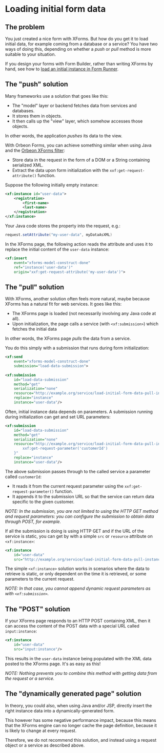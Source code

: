 # Loading initial form data



## The problem   

You just created a nice form with XForms. But how do you get it to load initial data, for example coming from a database or a service? You have two ways of doing this, depending on whether a _push_ or _pull_ method is more suitable to your situation.

If you design your forms with Form Builder, rather than writing XForms by hand, see how to [load an initial instance in Form Runner](../../configuration/properties/form-runner-detail-page.md#initial-data).

## The "push" solution 

Many frameworks use a solution that goes like this:  

- The "model" layer or backend fetches data from services and databases.
- It stores them in objects.
- It then calls up the "view" layer, which somehow accesses those objects.

In other words, the application _pushes_ its data to the view.

With Orbeon Forms, you can achieve something similar when using Java and the [Orbeon XForms filter](../filter.md):  

- Store data in the request in the form of a DOM or a String containing serialized XML.
- Extract the data upon form initialization with the `xxf:get-request-attribute()` function.

Suppose the following initially empty instance:

```xml
<xf:instance id="user-data">
    <registration>
        <first-name>
        <last-name>
    </registration>
</xf:instance>
```
  
Your Java code stores the property into the request, e.g.:

```java
request.setAttribute("my-user-data", myDataAsXML)
```
  
In the XForms page, the following action reads the attribute and uses it to replace the initial content of the `user-data` instance:

```xml
<xf:insert
    event="xforms-model-construct-done"
    ref="instance('user-data')"
    origin="xxf:get-request-attribute('my-user-data')">
```

## The "pull" solution

With XForms, another solution often feels more natural, maybe because XForms has a natural fit for web services. It goes like this:  

- The XForms page is loaded (not necessarily involving any Java code at all).
- Upon initialization, the page calls a service (with `<xf:submission>`) which fetches the initial data

In other words, the XForms page _pulls_ the data from a service.

You do this simply with a submission that runs during form initialization:

```xml
<xf:send 
    event="xforms-model-construct-done" 
    submission="load-data-submission">
  
<xf:submission
    id="load-data-submission"
    method="get" 
    serialization="none" 
    resource="http://example.org/service/load-initial-form-data-pull-instance" 
    replace="instance" 
    instance="user-data"/>
```
  
Often, initial instance data depends on parameters. A submission running during initialization can get and set URL parameters:

```xml
<xf:submission 
    id="load-data-submission"
    method="get" 
    serialization="none" 
    resource="http://example.org/service/load-initial-form-data-pull-instance?customerId={
        xxf:get-request-parameter('customerId')
    }" 
    replace="instance" 
    instance="user-data"/>
```
  
The above submission passes through to the called service a parameter called `customerId`:  

- It reads it from the current request parameter using the `xxf:get-request-parameter()` function.  
- It appends it to the submission URL so that the service can return data specific to the given customer.  

_NOTE: In the submission, you are not limited to using the HTTP GET method and request parameters: you can configure the submission to obtain data through POST, for example._

If all the submission is doing is using HTTP GET and if the URL of the service is static, you can get by with a simple `src` or `resource` attribute on `<xf:instance>`:

```xml
<xf:instance 
    id="user-data" 
    src="http://example.org/service/load-initial-form-data-pull-instance"/>
```
  
The simple `<xf:instance>` solution works in scenarios where the data to retrieve is static, or only dependent on the time it is retrieved, or some parameters to the current request.
  
_NOTE: In that case, you cannot append dynamic request parameters as with `<xf:submission>`._  

## The "POST" solution

If your XForms page responds to an HTTP POST containing XML, then it can access the content of the POST data with a special URL called `input:instance`:

```xml
<xf:instance 
    id="user-data" 
    src="input:instance"/>
```
  
This results in the `user-data` instance being populated with the XML data posted to the XForms page. It's as easy as this!

_NOTE: Nothing prevents you to combine this method with getting data from the request or a service._  

## The "dynamically generated page" solution  

In theory, you could also, when using Java and/or JSP, directly insert the right instance data into a dynamically-generated form.

This however has some negative performance impact, because this means that the XForms engine can no longer cache the page definition, because it is likely to change at every request.

Therefore, we do not recommend this solution, and instead using a request object or a service as described above.
